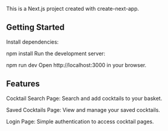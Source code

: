 This is a Next.js project created with create-next-app.

## Getting Started
Install dependencies:
 
npm install
Run the development server:

npm run dev
Open http://localhost:3000 in your browser.

## Features

Cocktail Search Page: Search and add cocktails to your basket.

Saved Cocktails Page: View and manage your saved cocktails.

Login Page: Simple authentication to access cocktail pages.
